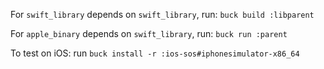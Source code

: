 For `swift_library` depends on `swift_library`, run: `buck build :libparent`


For `apple_binary` depends on `swift_library`, run: `buck run :parent`


To test on iOS: run `buck install -r :ios-sos#iphonesimulator-x86_64`